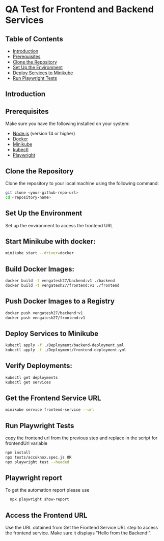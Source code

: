 # QA Test for Frontend and Backend Services

## Table of Contents

- [Introduction](#introduction)
- [Prerequisites](#prerequisites)
- [Clone the Repository](#clone-the-repository)
- [Set Up the Environment](#set-up-the-environment)
- [Deploy Services to Minikube](#deploy-services-to-minikube)
- [Run Playwright Tests](#run-playwright-tests)

## Introduction


## Prerequisites

Make sure you have the following installed on your system:

- [Node.js](https://nodejs.org/) (version 14 or higher)
- [Docker](https://www.docker.com/products/docker-desktop)
- [Minikube](https://minikube.sigs.k8s.io/docs/start/)
- [kubectl](https://kubernetes.io/docs/tasks/tools/)
- [Playwright](https://playwright.dev/docs/intro)

## Clone the Repository

Clone the repository to your local machine using the following command:

```sh
git clone <your-github-repo-url>
cd <repository-name>
```
## Set Up the Environment

Set up the environment to access the frontend URL

## Start Minikube with docker:
```sh
minikube start --driver=docker
```

## Build Docker Images:

```sh
docker build -t vengatesh27/backend:v1 ./backend
docker build -t vengatesh27/frontend:v1 ./frontend
```

## Push Docker Images to a Registry

```sh
docker push vengatesh27/backend:v1
docker push vengatesh27/frontend:v1
```

## Deploy Services to Minikube

```sh
kubectl apply -f ./Deployment/backend-deployment.yml
kubectl apply -f ./Deployment/frontend-deployment.yml
```

## Verify Deployments:

```sh
kubectl get deployments
kubectl get services
```

## Get the Frontend Service URL

```sh
minikube service frontend-service --url
```

## Run Playwright Tests

copy the frontend url from the previous step and replace in the script for frontendUrl variable

```sh
npm install
npx tests/accuknox.spec.js OR
npx playwright test --headed
```

## Playwright report

To get the automation report please use
```sh
  npx playwright show-report
  ```

## Access the Frontend URL

Use the URL obtained from Get the Frontend Service URL step to access the frontend service. Make sure it displays "Hello from the Backend!".

